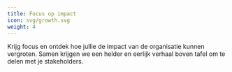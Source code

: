 ```yaml
---
title: Focus op impact
icon: svg/growth.svg
weight: 4
---
```

Krijg focus en ontdek hoe jullie de impact van de organisatie kunnen vergroten. Samen krijgen we een helder en eerlijk verhaal boven tafel om te delen met je stakeholders.